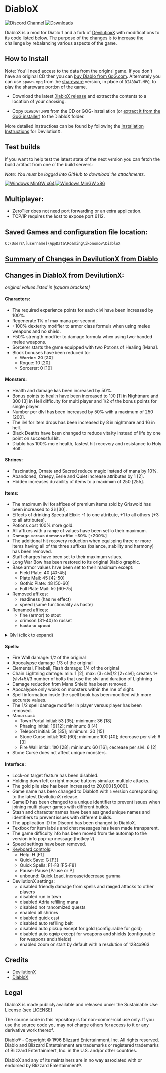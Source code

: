 # DiabloX

[![Discord Channel](https://img.shields.io/discord/936748966652022834?color=%237289DA&logo=discord&logoColor=%23FFFFFF)](https://discord.gg/QddvKsenvm)
[![Downloads](https://img.shields.io/github/downloads/ikonomov/DiabloX/total.svg)](https://github.com/ikonomov/DiabloX/releases)

DiabloX is a mod for Diablo 1 and a fork of [DevilutionX](https://github.com/diasurgical/devilutionX) with modifications to its code listed below.  The purpose of the changes is to increase the challenge by rebalancing various aspects of the game.

## How to Install

Note: You'll need access to the data from the original game. If you don't have an original CD then you can [buy Diablo from GoG.com](https://www.gog.com/game/diablo). Alternately you can use `spawn.mpq` from the [shareware](https://github.com/diasurgical/devilutionx-assets/releases/download/v2/spawn.mpq) version, in place of `DIABDAT.MPQ`, to play the shareware portion of the game.

- Download the latest [DiabloX release](https://github.com/ikonomov/DiabloX/releases) and extract the contents to a location of your choosing.

- Copy `DIABDAT.MPQ` from the CD or GOG-installation (or [extract it from the GoG installer](https://github.com/diasurgical/devilutionX/wiki/Extracting-the-.MPQs-from-the-GoG-installer)) to the DiabloX folder.

More detailed instructions can be found by following the [Installation Instructions](./docs/installing.md) for DevilutionX.  

## Test builds

If you want to help test the latest state of the next version you can fetch the build artifact from one of the build servers:

*Note: You must be logged into GitHub to download the attachments.*

[![Windows MinGW x64](https://github.com/ikonomov/DiabloX/actions/workflows/Windows_MinGW_x64.yml/badge.svg)](https://github.com/ikonomov/DiabloX/actions/workflows/Windows_MinGW_x64.yml?query=branch%3Amaster)
[![Windows MinGW x86](https://github.com/ikonomov/DiabloX/actions/workflows/Windows_MinGW_x86.yml/badge.svg)](https://github.com/ikonomov/DiabloX/actions/workflows/Windows_MinGW_x86.yml?query=branch%3Amaster)

## Multiplayer:
   * ZeroTier does not need port forwarding or an extra application.
   * TCP/IP requires the host to expose port 6112.

## Saved Games and configuration file location:
`C:\Users\[username]\AppData\Roaming\ikonomov\DiabloX`

## [Summary of Changes in DevilutionX from Diablo](https://github.com/ikonomov/DiabloX/wiki/Summary-of-Changes-in-DevilutionX-from-Diablo)

## Changes in DiabloX from DevilutionX:
*original values listed in [square brackets]*
#### Characters:
   * The required experience points for each clvl have been increased by 100%.
   * Regenerate 1% of max mana per second.
   * +100% dexterity modifier to armor class formula when using melee weapons and no shield.
   * +50% strength modifier to damage formula when using two-handed melee weapons.
   * Sorcerer starts the game equipped with two Potions of Healing [Mana].
   * Block bonuses have been reduced to:
      * Warrior: 20 [30]
      * Rogue: 10 [20]
      * Sorcerer: 0 [10]
#### Monsters:
   * Health and damage has been increased by 50%.
   * Bonus points to health have been increased to 100 [1] in Nightmare and 300 [3] in Hell difficulty for multi player and 1/2 of the bonus points for single player.
   * Number per dlvl has been increased by 50% with a maximum of 250 [200].
   * The ilvl for item drops has been increased by 8 in nightmare and 16 in hell.
   * Black Deaths have been changed to reduce vitality instead of life by one point on successful hit.
   * Diablo has 100% more health, fastest hit recovery and resistance to Holy Bolt.
#### Shrines:
   * Fascinating, Ornate and Sacred reduce magic instead of mana by 10%.
   * Abandoned, Creepy, Eerie and Quiet increase attributes by 1 [2].
   * Hidden increases durability of items to a maximum of 250 [255].
#### Items:
   * The maximum ilvl for affixes of premium items sold by Griswold has been increased to 36 [30].
   * Effects of drinking Spectral Elixir: -1 to one attribute, +1 to all others [+3 to all attributes].
   * Potions cost 100% more gold.
   * All affixes with a range of values have been set to their maximum.
   * Damage versus demons affix: +50% [+200%]
   * The additional hit recovery reduction when equipping three or more items having all of the three suffixes (balance, stability and harmony) has been removed.
   * Staff charges have been set to their maximum values.
   * Long War Bow has been restored to its original Diablo graphic.
   * Base armor values have been set to their maximum except:
      * Field Plate: 40 [40-45]
      * Plate Mail: 45 [42-50]
      * Gothic Plate: 48 [50-60]
      * Full Plate Mail: 50 [60-75]
   * Removed affixes:
      * readiness (has no effect)
      * speed (same functionality as haste)
   * Renamed affixes:
      * fine (armor) to stout
      * crimson (31-40) to russet
      * haste to speed
<details>
  <summary>Qlvl (click to expand)</summary>

   * Qlvl:
      * Elixir of Strength, Magic and Dexterity: 20 [15]
      * Affix
         * moon: 13 [11]
         * stars: 24 [17]
         * heavens: 35 [25]
         * zodiac: 46 [30]
         * whale: 46 [60]
         * snake: 12 [9]
         * serpent: 22 [15]
         * drake: 35 [21]
         * dragon: 43 [27]
         * wyrm: 46 [35]
         * hydra: 50 [60]
         * godly: 44 [60]
         * steel: 8 [6]
         * silver: 12 [9]
         * gold: 17 [12]
         * platinum: 22 [16]
         * mithril: 28 [20]
         * meteoric: 35 [23]
         * weird: 43 [35]
         * strange: 50 [60]
         * master: 29 [28]
         * champion: 36 [40]
         * king: 44 [28]
         * jagged: 1 [4]
         * deadly: 4 [6]
         * heavy: 8 [9]
         * brutal: 17 [16]
         * massive: 22 [20]
         * savage: 28 [23]
         * merciless: 43 [60]
         * slaying: 13 [15]
         * gore: 20 [25]
         * carnage: 27 [35]
         * slaughter: 35 [60]
         * osmosis: 30 [50]
         * thunder: 50 [60]
         * blood: 24 [19]
         * vampires: 24 [19]
         * amber: 14 [12]
         * jade: 23 [18]
         * obsidian: 35 [24]
         * emerald: 43 [31]
         * swiftness: 18 [10]
         * speed: 25 [haste: 27]
         * harmony: 24 [20]
         * ages: 24 [25]
      * Unique item:
         * Bloodslayer: 10 [3]
         * The Mangler: 9 [2]
         * Wicked Axe: 12 [5]
         * The Blackoak Bow: 8 [5]
         * Deadly Hunter: 10 [3]
         * Civerb’s Cudgel: 10 [1]
         * Lightforge: 14 [1]
         * Helm of Spirits: 14 [1]
         * The Bleeder: 9 [2]
         * Bramble: 7 [1]
         * Constricting Ring: 15 [5]
         * Split Skull Shield: 4 [1]
         * Immolator: 7 [4]
         * Gonnagal’s Dirk: 5 [1]
         * Shadowhawk: 12 [8]
</details>

#### Spells:
   * Fire Wall damage: 1/2 of the original
   * Apocalypse damage: 1/3 of the original
   * Elemental, Fireball, Flash damage: 1/4 of the original
   * Chain Lightning damage: min: 1 [2], max: (3+clvl)/2 [2+clvl]; creates 1+(slvl+5)/3 number of bolts that use the slvl and duration of Lightning
   * Damage reduction from Mana Shield has been removed.
   * Apocalypse only works on monsters within the line of sight.
   * Spell information inside the spell book has been modified with more accurate values.
   * The 1/2 spell damage modifier in player versus player has been removed.
   * Mana cost:
      * Town Portal initial: 53 [35]; minimum: 36 [18]
      * Phasing initial: 16 [12]; minimum: 8 [4]
      * Teleport initial: 50 [35]; minimum: 30 [15]
      * Stone Curse initial: 160 [60]; minimum: 100 [40]; decrease per slvl: 6 [3]
      * Fire Wall initial: 100 [28]; minimum: 60 [16]; decrease per slvl: 6 [2]
   * Stone Curse does not affect unique monsters.
#### Interface:
   * Lock-on target feature has been disabled.
   * Holding down left or right mouse buttons simulate multiple attacks.
   * The gold pile size has been increased to 20,000 [5,000].
   * Game name has been changed to DiabloX with a version coresponding to the latest DevilutionX release.
   * GameID has been changed to a unique identifier to prevent issues when joining multi player games with different builds.
   * Stash and character names have been assigned unique names and identifiers to prevent issues with different builds.
   * The application ID for Discord has been changed to DiabloX.
   * Textbox for item labels and chat messages has been made transparent.
   * The game difficulty info has been moved from the automap to the version info pop-up message (hotkey `V`).
   * Speed settings have been removed.
   * [Keyboard controls](https://github.com/ikonomov/DiabloX/wiki/Keyboard-Controls):
      * Help: H [F1]
      * Quick Save: G [F2]
      * Quick Spells: F1-F8 [F5-F8]
      * Pause: Pause [Pause or P]
      * unbound: Quick Load, increase/decrease gamma
   * DevilutionX settings:
      * disabled friendly damage from spells and ranged attacks to other players
      * disabled run in town
      * disabled Adria refilling mana
      * disabled not randomized quests
      * enabled all shrines
      * disabled quick cast
      * disabled auto refilling belt
      * disabled auto pickup except for gold (configurable for gold)
      * disabled auto equip except for weapons and shields (configurable for weapons and shields)
      * enabled zoom on start by default with a resolution of 1284x963

## Credits

   * [DevilutionX](https://github.com/diasurgical/devilutionX#credits)
   * [DiabloX](https://github.com/ikonomov/DiabloX/graphs/contributors)

## Legal

DiabloX is made publicly available and released under the Sustainable Use License (see [LICENSE](LICENSE.md))

The source code in this repository is for non-commercial use only. If you use the source code you may not charge others for access to it or any derivative work thereof.

Diablo® - Copyright © 1996 Blizzard Entertainment, Inc. All rights reserved. Diablo and Blizzard Entertainment are trademarks or registered trademarks of Blizzard Entertainment, Inc. in the U.S. and/or other countries.

DiabloX and any of its maintainers are in no way associated with or endorsed by Blizzard Entertainment®.
